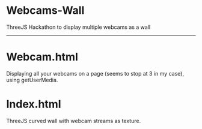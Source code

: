 # Webcams-Wall
ThreeJS Hackathon to display multiple webcams as a wall

-----

# Webcam.html
Displaying all your webcams on a page (seems to stop at 3 in my case), using getUserMedia.

# Index.html
ThreeJS curved wall with webcam streams as texture.
